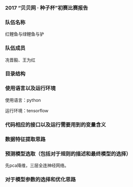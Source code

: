 ### 2017 “贝贝网 · 种子杯”初赛比赛报告

### 队伍名称

红鲤鱼与绿鲤鱼与驴


### 队伍成员

冼晋毅、王为红

### 目录结构


### 使用语言以及运行环境
使用语言：python

运行环境：tensorflow

### 代码相应的接口以及运行需要用到的变量含义



### 数据特征提取思路


### 预测模型选取（包括对于规则的描述和最终模型的选择）

先pca降维，三层全连神经网络。

### 对于模型参数的选择和优化思路
